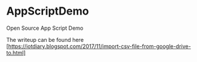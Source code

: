 # AppScriptDemo
Open Source App Script Demo

The writeup can be found here
[https://iotdiary.blogspot.com/2017/11/import-csv-file-from-google-drive-to.html]
